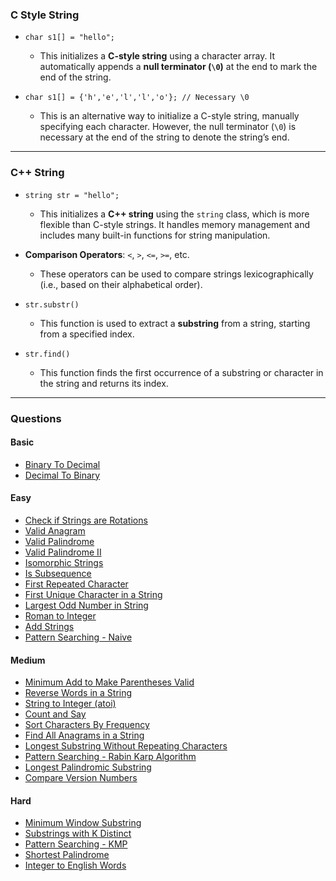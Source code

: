 ### **C Style String**

- `char s1[] = "hello";`
  - This initializes a **C-style string** using a character array. It automatically appends a **null terminator (`\0`)** at the end to mark the end of the string.
  
- `char s1[] = {'h','e','l','l','o'}; // Necessary \0`
  - This is an alternative way to initialize a C-style string, manually specifying each character. However, the null terminator (`\0`) is necessary at the end of the string to denote the string’s end.

---

### **C++ String**

- `string str = "hello";`
  - This initializes a **C++ string** using the `string` class, which is more flexible than C-style strings. It handles memory management and includes many built-in functions for string manipulation.

- **Comparison Operators**: `<`, `>`, `<=`, `>=`, etc.
  - These operators can be used to compare strings lexicographically (i.e., based on their alphabetical order).

- `str.substr()`
  - This function is used to extract a **substring** from a string, starting from a specified index.

- `str.find()`
  - This function finds the first occurrence of a substring or character in the string and returns its index.

---

### **Questions**

#### **Basic**
- [Binary To Decimal](https://www.geeksforgeeks.org/problems/binary-number-to-decimal-number3525/1)
- [Decimal To Binary](https://www.geeksforgeeks.org/problems/decimal-to-binary-1587115620/1)

#### **Easy**
- [Check if Strings are Rotations](https://leetcode.com/problems/rotate-string/description/)
- [Valid Anagram](https://leetcode.com/problems/valid-anagram/description/)
- [Valid Palindrome](https://leetcode.com/problems/valid-palindrome/description/)
- [Valid Palindrome II](https://leetcode.com/problems/valid-palindrome-ii/description/)
- [Isomorphic Strings](https://leetcode.com/problems/isomorphic-strings/description/)
- [Is Subsequence](https://leetcode.com/problems/is-subsequence/description/)
- [First Repeated Character](https://www.geeksforgeeks.org/problems/find-first-repeated-character4108/1)
- [First Unique Character in a String](https://leetcode.com/problems/first-unique-character-in-a-string/description/)
- [Largest Odd Number in String](https://leetcode.com/problems/largest-odd-number-in-string/description/)
- [Roman to Integer](https://leetcode.com/problems/roman-to-integer/description/)
- [Add Strings](https://leetcode.com/problems/add-strings/description/)
- [Pattern Searching - Naive](https://www.geeksforgeeks.org/problems/pattern-searching5231/1)

#### **Medium**
- [Minimum Add to Make Parentheses Valid](https://leetcode.com/problems/minimum-add-to-make-parentheses-valid/description/)
- [Reverse Words in a String](https://leetcode.com/problems/reverse-words-in-a-string/description/)
- [String to Integer (atoi)](https://leetcode.com/problems/string-to-integer-atoi/description/)
- [Count and Say](https://leetcode.com/problems/count-and-say/description/)
- [Sort Characters By Frequency](https://leetcode.com/problems/sort-characters-by-frequency/description/)
- [Find All Anagrams in a String](https://leetcode.com/problems/find-all-anagrams-in-a-string/description/)
- [Longest Substring Without Repeating Characters](https://leetcode.com/problems/longest-substring-without-repeating-characters/description/)
- [Pattern Searching - Rabin Karp Algorithm](https://www.geeksforgeeks.org/problems/search-pattern-rabin-karp-algorithm--141631/1)
- [Longest Palindromic Substring](https://leetcode.com/problems/longest-palindromic-substring/description/)
- [Compare Version Numbers](https://leetcode.com/problems/compare-version-numbers/description/)

#### **Hard**
- [Minimum Window Substring](https://leetcode.com/problems/minimum-window-substring/description/)
- [Substrings with K Distinct](https://www.geeksforgeeks.org/problems/count-number-of-substrings4528/1)
- [Pattern Searching - KMP](https://www.geeksforgeeks.org/problems/search-pattern0205/1)
- [Shortest Palindrome](https://leetcode.com/problems/shortest-palindrome/description/)
- [Integer to English Words](https://leetcode.com/problems/integer-to-english-words/description/)
